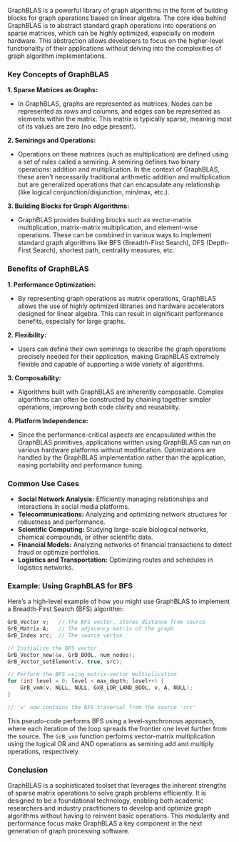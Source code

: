 GraphBLAS is a powerful library of graph algorithms in the form of building blocks for graph operations based on linear algebra. The core idea behind GraphBLAS is to abstract standard graph operations into operations on sparse matrices, which can be highly optimized, especially on modern hardware. This abstraction allows developers to focus on the higher-level functionality of their applications without delving into the complexities of graph algorithm implementations.

### Key Concepts of GraphBLAS

**1. Sparse Matrices as Graphs:**
   - In GraphBLAS, graphs are represented as matrices. Nodes can be represented as rows and columns, and edges can be represented as elements within the matrix. This matrix is typically sparse, meaning most of its values are zero (no edge present).

**2. Semirings and Operations:**
   - Operations on these matrices (such as multiplication) are defined using a set of rules called a semiring. A semiring defines two binary operations: addition and multiplication. In the context of GraphBLAS, these aren't necessarily traditional arithmetic addition and multiplication but are generalized operations that can encapsulate any relationship (like logical conjunction/disjunction, min/max, etc.).

**3. Building Blocks for Graph Algorithms:**
   - GraphBLAS provides building blocks such as vector-matrix multiplication, matrix-matrix multiplication, and element-wise operations. These can be combined in various ways to implement standard graph algorithms like BFS (Breadth-First Search), DFS (Depth-First Search), shortest path, centrality measures, etc.

### Benefits of GraphBLAS

**1. Performance Optimization:**
   - By representing graph operations as matrix operations, GraphBLAS allows the use of highly optimized libraries and hardware accelerators designed for linear algebra. This can result in significant performance benefits, especially for large graphs.

**2. Flexibility:**
   - Users can define their own semirings to describe the graph operations precisely needed for their application, making GraphBLAS extremely flexible and capable of supporting a wide variety of algorithms.

**3. Composability:**
   - Algorithms built with GraphBLAS are inherently composable. Complex algorithms can often be constructed by chaining together simpler operations, improving both code clarity and reusability.

**4. Platform Independence:**
   - Since the performance-critical aspects are encapsulated within the GraphBLAS primitives, applications written using GraphBLAS can run on various hardware platforms without modification. Optimizations are handled by the GraphBLAS implementation rather than the application, easing portability and performance tuning.

### Common Use Cases

- **Social Network Analysis:** Efficiently managing relationships and interactions in social media platforms.
- **Telecommunications:** Analyzing and optimizing network structures for robustness and performance.
- **Scientific Computing:** Studying large-scale biological networks, chemical compounds, or other scientific data.
- **Financial Models:** Analyzing networks of financial transactions to detect fraud or optimize portfolios.
- **Logistics and Transportation:** Optimizing routes and schedules in logistics networks.

### Example: Using GraphBLAS for BFS

Here’s a high-level example of how you might use GraphBLAS to implement a Breadth-First Search (BFS) algorithm:

```c
GrB_Vector v;   // The BFS vector, stores distance from source
GrB_Matrix A;   // The adjacency matrix of the graph
GrB_Index src;  // The source vertex

// Initialize the BFS vector
GrB_Vector_new(&v, GrB_BOOL, num_nodes);
GrB_Vector_setElement(v, true, src);

// Perform the BFS using matrix-vector multiplication
for (int level = 0; level < max_depth; level++) {
    GrB_vxm(v, NULL, NULL, GxB_LOR_LAND_BOOL, v, A, NULL);
}

// 'v' now contains the BFS traversal from the source 'src'
```

This pseudo-code performs BFS using a level-synchronous approach, where each iteration of the loop spreads the frontier one level further from the source. The `GrB_vxm` function performs vector-matrix multiplication using the logical OR and AND operations as semiring add and multiply operations, respectively.

### Conclusion

GraphBLAS is a sophisticated toolset that leverages the inherent strengths of sparse matrix operations to solve graph problems efficiently. It is designed to be a foundational technology, enabling both academic researchers and industry practitioners to develop and optimize graph algorithms without having to reinvent basic operations. This modularity and performance focus make GraphBLAS a key component in the next generation of graph processing software.